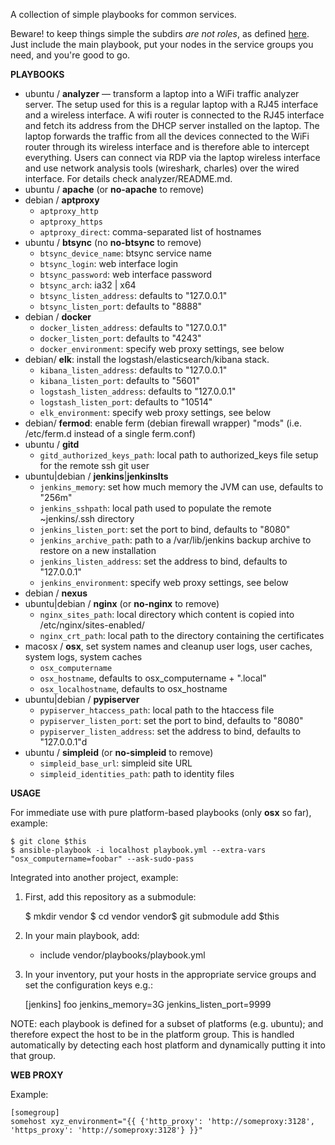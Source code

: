 A collection of simple playbooks for common services.

Beware! to keep things simple the subdirs *are not roles*,
as defined [here](http://docs.ansible.com/playbooks_roles.html#roles).
Just include the main playbook, put your nodes in the service groups you need, and you're good to go.

**PLAYBOOKS**

  * ubuntu / __analyzer__ — transform a laptop into a WiFi traffic analyzer server.
    The setup used for this is a regular laptop with a RJ45 interface and a wireless interface.
    A wifi router is connected to the RJ45 interface and fetch its address from the DHCP server
    installed on the laptop. The laptop forwards the traffic from all the devices connected to
    the WiFi router through its wireless interface and is therefore able to intercept everything.
    Users can connect via RDP via the laptop wireless interface and use network analysis tools
    (wireshark, charles) over the wired interface. For details check analyzer/README.md.
  * ubuntu / __apache__ (or __no-apache__ to remove)
  * debian / __aptproxy__
    * `aptproxy_http`
    * `aptproxy_https`
    * `aptproxy_direct`: comma-separated list of hostnames
  * ubuntu / __btsync__ (no __no-btsync__ to remove)
    * `btsync_device_name`: btsync service name
    * `btsync_login`: web interface login
    * `btsync_password`: web interface password
    * `btsync_arch`: ia32 | x64
    * `btsync_listen_address`: defaults to "127.0.0.1"
    * `btsync_listen_port`: defaults to "8888"
  * debian / __docker__
    * `docker_listen_address`: defaults to "127.0.0.1"
    * `docker_listen_port`: defaults to "4243"
    * `docker_environment`: specify web proxy settings, see below
  * debian/ __elk__: install the logstash/elasticsearch/kibana stack.
    * `kibana_listen_address`: defaults to "127.0.0.1"
    * `kibana_listen_port`: defaults to "5601"
    * `logstash_listen_address`: defaults to "127.0.0.1"
    * `logstash_listen_port`: defaults to "10514"
    * `elk_environment`: specify web proxy settings, see below
  * debian/ __fermod__: enable ferm (debian firewall wrapper) "mods" (i.e. /etc/ferm.d instead of a single ferm.conf)
  * ubuntu / __gitd__
    * `gitd_authorized_keys_path`: local path to authorized_keys file setup for the remote ssh git user
  * ubuntu|debian / __jenkins__|__jenkinslts__
    * `jenkins_memory`: set how much memory the JVM can use, defaults to "256m"
    * `jenkins_sshpath`: local path used to populate the remote ~jenkins/.ssh directory
    * `jenkins_listen_port`: set the port to bind, defaults to "8080"
    * `jenkins_archive_path`: path to a /var/lib/jenkins backup archive to restore on a new installation
    * `jenkins_listen_address`: set the address to bind, defaults to "127.0.0.1"
    * `jenkins_environment`: specify web proxy settings, see below
  * debian / __nexus__
  * ubuntu|debian / __nginx__ (or __no-nginx__ to remove)
    * `nginx_sites_path`: local directory which content is copied into /etc/nginx/sites-enabled/
    * `nginx_crt_path`: local path to the directory containing the certificates
  * macosx / __osx__, set system names and cleanup user logs, user caches, system logs, system caches
    * `osx_computername`
    * `osx_hostname`, defaults to osx_computername + ".local"
    * `osx_localhostname`, defaults to osx_hostname
  * ubuntu|debian / __pypiserver__
    * `pypiserver_htaccess_path`: local path to the htaccess file
    * `pypiserver_listen_port`: set the port to bind, defaults to "8080"
    * `pypiserver_listen_address`: set the address to bind, defaults to "127.0.0.1"d
  * ubuntu / __simpleid__ (or __no-simpleid__ to remove)
    * `simpleid_base_url`: simpleid site URL
    * `simpleid_identities_path`: path to identity files

**USAGE**

For immediate use with pure platform-based playbooks (only __osx__ so far), example:

	$ git clone $this
	$ ansible-playbook -i localhost playbook.yml --extra-vars "osx_computername=foobar" --ask-sudo-pass

Integrated into another project, example:

  1. First, add this repository as a submodule:

		$ mkdir vendor
		$ cd vendor
		vendor$ git submodule add $this

  2. In your main playbook, add:

		- include vendor/playbooks/playbook.yml

  3. In your inventory, put your hosts in the appropriate service groups and set the configuration keys e.g.:

		[jenkins]
		foo jenkins_memory=3G jenkins_listen_port=9999

NOTE: each playbook is defined for a subset of platforms (e.g. ubuntu);
and therefore expect the host to be in the platform group.
This is handled automatically by detecting each host platform and dynamically putting it into that group.

**WEB PROXY**

Example:

	[somegroup]
	somehost xyz_environment="{{ {'http_proxy': 'http://someproxy:3128', 'https_proxy': 'http://someproxy:3128'} }}"
